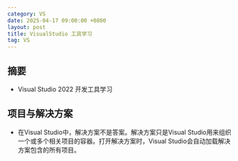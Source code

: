 ```yaml
---
category: VS
date: 2025-04-17 09:00:00 +0800
layout: post
title: VisualStudio 工具学习
tag: VS
---
```

## 摘要

+ Visual Studio 2022 开发工具学习

<!--more-->

## 项目与解决方案

+ 在Visual Studio中，解决方案不是答案。解决方案只是Visual Studio用来组织一个或多个相关项目的容器。打开解决方案时，Visual Studio会自动加载解决方案包含的所有项目。